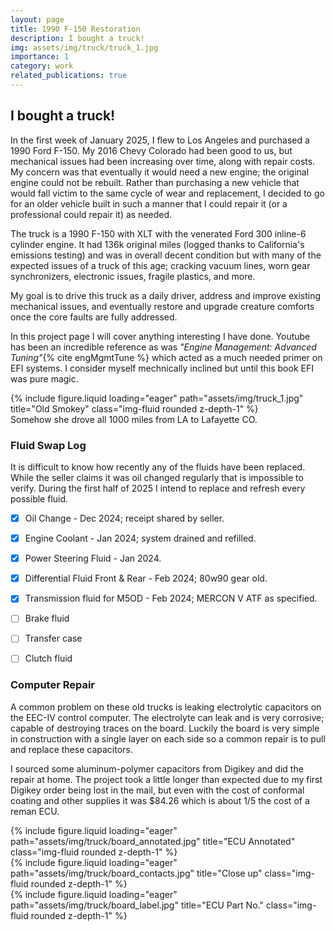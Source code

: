```yaml
---
layout: page
title: 1990 F-150 Restoration
description: I bought a truck!
img: assets/img/truck/truck_1.jpg
importance: 1
category: work
related_publications: true
---
```


## I bought a truck!

In the first week of January 2025, I flew to Los Angeles and purchased a
1990 Ford F-150. My 2016 Chevy Colorado had been good to us, but mechanical
issues had been increasing over time, along with repair costs. My concern was
that eventually it would need a new engine; the original engine could
not be rebuilt. Rather than purchasing a new vehicle that would fall victim
to the same cycle of wear and replacement, I decided to go for an older
vehicle built in such a manner that I could repair it (or a professional
could repair it) as needed.

The truck is a 1990 F-150 with XLT with the venerated Ford 300 inline-6
cylinder engine. It had 136k original miles (logged thanks to California's
emissions testing) and was in overall decent condition but with many of
the expected issues of a truck of this age; cracking vacuum lines, worn
gear synchronizers, electronic issues, fragile plastics, and more.

My goal is to drive this truck as a daily driver, address and improve
existing mechanical issues, and eventually restore and upgrade creature
comforts once the core faults are fully addressed.

In this project page I will cover anything interesting I have done. Youtube
has been an incredible reference as was _"Engine Management: Advanced Tuning"_{% cite engMgmtTune %}
which acted as a much needed primer on EFI systems. I consider myself
mechnically inclined but until this book EFI was pure magic.

<div class="row">
    <div class="col-sm mt-3 mt-md-0">
        {% include figure.liquid loading="eager" path="assets/img/truck_1.jpg" title="Old Smokey" class="img-fluid rounded z-depth-1" %}
    </div>
</div>
<div class="caption">
    Somehow she drove all 1000 miles from LA to Lafayette CO.
</div>

### Fluid Swap Log

It is difficult to know how recently any of the fluids have been replaced. While the seller claims
it was oil changed regularly that is impossible to verify. During the first half of 2025 I intend to
replace and refresh every possible fluid.

- [x] Oil Change - Dec 2024; receipt shared by seller.
- [x] Engine Coolant - Jan 2024; system drained and refilled.
- [x] Power Steering Fluid - Jan 2024.
- [x] Differential Fluid Front & Rear - Feb 2024; 80w90 gear old.
- [x] Transmission fluid for M5OD - Feb 2024; MERCON V ATF as specified.
- [ ] Brake fluid
- [ ] Transfer case
- [ ] Clutch fluid


### Computer Repair

A common problem on these old trucks is leaking electrolytic capacitors on the EEC-IV control computer.
The electrolyte can leak and is very corrosive; capable of destroying traces on the board. Luckily the
board is very simple in construction with a single layer on each side so a common repair is to pull and
replace these capacitors.

I sourced some aluminum-polymer capacitors from Digikey and did the repair at home. The project took
a little longer than expected due to my first Digikey order being lost in the mail, but even with
the cost of conformal coating and other supplies it was $84.26 which is about 1/5 the cost of a
reman ECU.

<div class="row">
    <div class="col-sm mt-3 mt-md-0">
        {% include figure.liquid loading="eager" path="assets/img/truck/board_annotated.jpg" title="ECU Annotated" class="img-fluid rounded z-depth-1" %}
    </div>
    <div class="col-sm mt-3 mt-md-0">
        {% include figure.liquid loading="eager" path="assets/img/truck/board_contacts.jpg" title="Close up" class="img-fluid rounded z-depth-1" %}
    </div>
    <div class="col-sm mt-3 mt-md-0">
        {% include figure.liquid loading="eager" path="assets/img/truck/board_label.jpg" title="ECU Part No." class="img-fluid rounded z-depth-1" %}
    </div>
</div>
